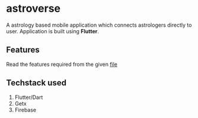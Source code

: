 # astroverse

A astrology based mobile application which connects astrologers directly to user.
Application is built using **Flutter**.

## Features
 Read the features required from the given 
 [file](https://docs.google.com/document/d/1GpmsT27r6VSdTamaaL5cly5e5CoOyTHwI0S9CPEQmLQ/edit)

 ## Techstack used
  1. Flutter/Dart
  2. Getx
  3. Firebase
